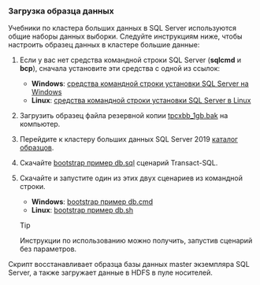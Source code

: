 ### <a id="sampledata"></a> Загрузка образца данных

Учебники по кластера больших данных в SQL Server используются общие наборы данных выборки. Следуйте инструкциям ниже, чтобы настроить образец данных в кластере большие данные:

1. Если у вас нет средства командной строки SQL Server (**sqlcmd** и **bcp**), сначала установите эти средства с одной из ссылок:

   * **Windows**: [средства командной строки установки SQL Server на Windows](https://www.microsoft.com/download/details.aspx?id=53591)
   * **Linux**: [средства командной строки установки SQL Server в Linux](https://docs.microsoft.com/sql/linux/sql-server-linux-setup-tools)

1. Загрузить образец файла резервной копии [tpcxbb_1gb.bak](https://sqlchoice.blob.core.windows.net/sqlchoice/static/tpcxbb_1gb.bak) на компьютер.

1. Перейдите к кластеру больших данных SQL Server 2019 [каталог образцов](https://github.com/Microsoft/sql-server-samples/tree/master/samples/features/sql-big-data-cluster).

1. Скачайте [bootstrap пример db.sql](https://github.com/Microsoft/sql-server-samples/blob/master/samples/features/sql-big-data-cluster/bootstrap-sample-db.sql) сценарий Transact-SQL.

1. Скачайте и запустите один из этих двух сценариев из командной строки.

   * **Windows**: [bootstrap пример db.cmd](https://github.com/Microsoft/sql-server-samples/blob/master/samples/features/sql-big-data-cluster/bootstrap-sample-db.cmd)
   * **Linux**: [bootstrap пример db.sh](https://github.com/Microsoft/sql-server-samples/blob/master/samples/features/sql-big-data-cluster/bootstrap-sample-db.sh)

   > [!TIP]
   > Инструкции по использованию можно получить, запустив сценарий без параметров.

Скрипт восстанавливает образца базы данных master экземпляра SQL Server, а также загружает данные в HDFS в пуле носителей.